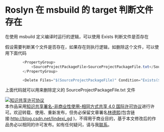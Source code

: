 # Roslyn 在 msbuild 的 target 判断文件存在

在使用 msbuild 定义编译时运行的逻辑，可以使用 Exists 判断文件是否存在

<!--more-->
<!-- CreateTime:2020/3/5 9:26:16 -->

<!-- csdn -->

假设需要判断某个文件是否存在，如果存在则执行逻辑，如删除这个文件，可以使用下面代码

```csharp
        <PropertyGroup>
			<SourceProjectPackageFile>SourceProjectPackageFile.txt</SourceProjectPackageFile>
        </PropertyGroup>

		<Delete Files="$(SourceProjectPackageFile)" Condition="Exists($(SourceProjectPackageFile))"></Delete>
```

上面代码就可以用来删除定义的 SourceProjectPackageFile.txt 文件

<a rel="license" href="http://creativecommons.org/licenses/by-nc-sa/4.0/"><img alt="知识共享许可协议" style="border-width:0" src="https://licensebuttons.net/l/by-nc-sa/4.0/88x31.png" /></a><br />本作品采用<a rel="license" href="http://creativecommons.org/licenses/by-nc-sa/4.0/">知识共享署名-非商业性使用-相同方式共享 4.0 国际许可协议</a>进行许可。欢迎转载、使用、重新发布，但务必保留文章署名[林德熙](http://blog.csdn.net/lindexi_gd)(包含链接:http://blog.csdn.net/lindexi_gd )，不得用于商业目的，基于本文修改后的作品务必以相同的许可发布。如有任何疑问，请与我[联系](mailto:lindexi_gd@163.com)。
